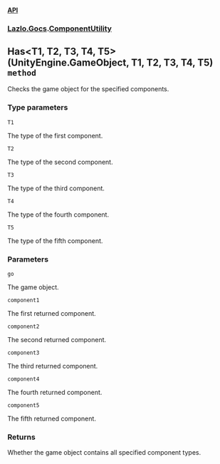#### [API](./API.md 'API')
### [Lazlo.Gocs](./API.md#Lazlo-Gocs 'Lazlo.Gocs').[ComponentUtility](./Lazlo-Gocs-ComponentUtility.md 'Lazlo.Gocs.ComponentUtility')
## Has&lt;T1, T2, T3, T4, T5&gt;(UnityEngine.GameObject, T1, T2, T3, T4, T5) `method`
Checks the game object for the specified components.
### Type parameters

<a name='Lazlo-Gocs-ComponentUtility-Has-T1-_T2-_T3-_T4-_T5-(UnityEngine-GameObject-_T1-_T2-_T3-_T4-_T5)-T1'></a>
`T1`

The type of the first component.

<a name='Lazlo-Gocs-ComponentUtility-Has-T1-_T2-_T3-_T4-_T5-(UnityEngine-GameObject-_T1-_T2-_T3-_T4-_T5)-T2'></a>
`T2`

The type of the second component.

<a name='Lazlo-Gocs-ComponentUtility-Has-T1-_T2-_T3-_T4-_T5-(UnityEngine-GameObject-_T1-_T2-_T3-_T4-_T5)-T3'></a>
`T3`

The type of the third component.

<a name='Lazlo-Gocs-ComponentUtility-Has-T1-_T2-_T3-_T4-_T5-(UnityEngine-GameObject-_T1-_T2-_T3-_T4-_T5)-T4'></a>
`T4`

The type of the fourth component.

<a name='Lazlo-Gocs-ComponentUtility-Has-T1-_T2-_T3-_T4-_T5-(UnityEngine-GameObject-_T1-_T2-_T3-_T4-_T5)-T5'></a>
`T5`

The type of the fifth component.
### Parameters

<a name='Lazlo-Gocs-ComponentUtility-Has-T1-_T2-_T3-_T4-_T5-(UnityEngine-GameObject-_T1-_T2-_T3-_T4-_T5)-go'></a>
`go`

The game object.

<a name='Lazlo-Gocs-ComponentUtility-Has-T1-_T2-_T3-_T4-_T5-(UnityEngine-GameObject-_T1-_T2-_T3-_T4-_T5)-component1'></a>
`component1`

The first returned component.

<a name='Lazlo-Gocs-ComponentUtility-Has-T1-_T2-_T3-_T4-_T5-(UnityEngine-GameObject-_T1-_T2-_T3-_T4-_T5)-component2'></a>
`component2`

The second returned component.

<a name='Lazlo-Gocs-ComponentUtility-Has-T1-_T2-_T3-_T4-_T5-(UnityEngine-GameObject-_T1-_T2-_T3-_T4-_T5)-component3'></a>
`component3`

The third returned component.

<a name='Lazlo-Gocs-ComponentUtility-Has-T1-_T2-_T3-_T4-_T5-(UnityEngine-GameObject-_T1-_T2-_T3-_T4-_T5)-component4'></a>
`component4`

The fourth returned component.

<a name='Lazlo-Gocs-ComponentUtility-Has-T1-_T2-_T3-_T4-_T5-(UnityEngine-GameObject-_T1-_T2-_T3-_T4-_T5)-component5'></a>
`component5`

The fifth returned component.
### Returns
Whether the game object contains all specified component types.
